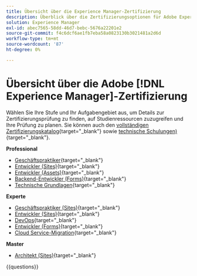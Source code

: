 ```yaml
---
title: Übersicht über die Experience Manager-Zertifizierung
description: Überblick über die Zertifizierungsoptionen für Adobe Experience Manager
solution: Experience Manager
exl-id: abec7565-58dd-46d7-bebc-5676a22201e2
source-git-commit: f4c6dcf6ae1fb7eba58a0823130b3021481a2d6d
workflow-type: tm+mt
source-wordcount: '87'
ht-degree: 0%

---
```


# Übersicht über die Adobe [!DNL Experience Manager]-Zertifizierung

Wählen Sie Ihre Stufe und Ihr Aufgabengebiet aus, um Details zur Zertifizierungsprüfung zu finden, auf Studienressourcen zuzugreifen und Ihre Prüfung zu planen. Sie können auch den [vollständigen Zertifizierungskatalog](https://certification.adobe.com/certifications){target="_blank"} sowie [technische Schulungen) ](https://certification.adobe.com/courses/?/courses){target="_blank"}.

**Professional**

* [Geschäftspraktiker](https://certification.adobe.com/certification/experience-manager-business-practitioner-professional){target="_blank"} <!--AD0-E126-->
* [Entwickler (Sites)](https://certification.adobe.com/certification/sites-developer-professional-v2){target="_blank"} <!--AD0-E128-->
* [Entwickler (Assets)](https://certification.adobe.com/certification/assets-developer-professional){target="_blank"} <!--AD0-E129-->
* [Backend-Entwickler (Forms)](https://certification.adobe.com/certification/backend-developer-professional){target="_blank"} <!--AD0-E127-->
* [Technische Grundlagen](https://certification.adobe.com/certification/technical-foundations-professional){target="_blank"} <!--AD0-E132-->

**Experte**

* [Geschäftspraktiker (Sites)](https://certification.adobe.com/certification/sites-business-practitioner-expert){target="_blank"} <!--AD0-E121-->
* [Entwickler (Sites)](https://certification.adobe.com/certification/sites-developer-expert-v2){target="_blank"} <!--AD0-E137-->
* [DevOps](https://certification.adobe.com/certification/aem-devops-engineer-expert){target="_blank"} <!--AD0-E124-->
* [Entwickler (Forms)](https://certification.adobe.com/certification/aem-forms-developer-expert){target="_blank"} <!--AD0-E125-->
* [Cloud Service-Migration](https://certification.adobe.com/certification/cloud-service-migration-expert){target="_blank"} <!--AD0-E136-->

**Master**

* [Architekt (Sites)](https://certification.adobe.com/certification/sites-architect-master){target="_blank"} <!--AD0-E117-->

{{questions}}
